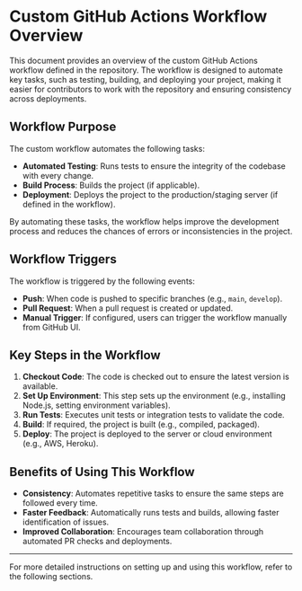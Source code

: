 # Custom GitHub Actions Workflow Overview

This document provides an overview of the custom GitHub Actions workflow defined in the repository. The workflow is designed to automate key tasks, such as testing, building, and deploying your project, making it easier for contributors to work with the repository and ensuring consistency across deployments.

## Workflow Purpose

The custom workflow automates the following tasks:

- **Automated Testing**: Runs tests to ensure the integrity of the codebase with every change.
- **Build Process**: Builds the project (if applicable).
- **Deployment**: Deploys the project to the production/staging server (if defined in the workflow).

By automating these tasks, the workflow helps improve the development process and reduces the chances of errors or inconsistencies in the project.

## Workflow Triggers

The workflow is triggered by the following events:

- **Push**: When code is pushed to specific branches (e.g., `main`, `develop`).
- **Pull Request**: When a pull request is created or updated.
- **Manual Trigger**: If configured, users can trigger the workflow manually from GitHub UI.

## Key Steps in the Workflow

1. **Checkout Code**: The code is checked out to ensure the latest version is available.
2. **Set Up Environment**: This step sets up the environment (e.g., installing Node.js, setting environment variables).
3. **Run Tests**: Executes unit tests or integration tests to validate the code.
4. **Build**: If required, the project is built (e.g., compiled, packaged).
5. **Deploy**: The project is deployed to the server or cloud environment (e.g., AWS, Heroku).

## Benefits of Using This Workflow

- **Consistency**: Automates repetitive tasks to ensure the same steps are followed every time.
- **Faster Feedback**: Automatically runs tests and builds, allowing faster identification of issues.
- **Improved Collaboration**: Encourages team collaboration through automated PR checks and deployments.

---

For more detailed instructions on setting up and using this workflow, refer to the following sections.
